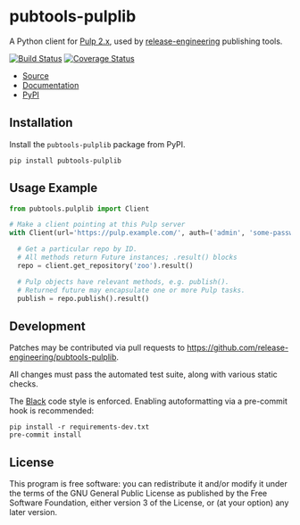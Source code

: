 pubtools-pulplib
================

A Python client for [Pulp 2.x](https://pulpproject.org/), used by
[release-engineering](https://github.com/release-engineering) publishing tools.

[![Build Status](https://travis-ci.org/release-engineering/pubtools-pulplib.svg?branch=master)](https://travis-ci.org/release-engineering/pubtools-pulplib)
[![Coverage Status](https://coveralls.io/repos/github/release-engineering/pubtools-pulplib/badge.svg?branch=master)](https://coveralls.io/github/release-engineering/pubtools-pulplib?branch=master)

- [Source](https://github.com/release-engineering/pubtools-pulplib)
- [Documentation](https://release-engineering.github.io/pubtools-pulplib/)
- [PyPI](https://pypi.org/project/pubtools-pulplib)


Installation
------------

Install the `pubtools-pulplib` package from PyPI.

```
pip install pubtools-pulplib
```


Usage Example
-------------

```python
from pubtools.pulplib import Client

# Make a client pointing at this Pulp server
with Client(url='https://pulp.example.com/', auth=('admin', 'some-password')) as client:

  # Get a particular repo by ID.
  # All methods return Future instances; .result() blocks
  repo = client.get_repository('zoo').result()

  # Pulp objects have relevant methods, e.g. publish().
  # Returned future may encapsulate one or more Pulp tasks.
  publish = repo.publish().result()
```

Development
-----------

Patches may be contributed via pull requests to
https://github.com/release-engineering/pubtools-pulplib.

All changes must pass the automated test suite, along with various static
checks.

The [Black](https://black.readthedocs.io/) code style is enforced.
Enabling autoformatting via a pre-commit hook is recommended:

```
pip install -r requirements-dev.txt
pre-commit install
```

License
-------

This program is free software: you can redistribute it and/or modify
it under the terms of the GNU General Public License as published by
the Free Software Foundation, either version 3 of the License, or
(at your option) any later version.
